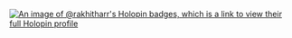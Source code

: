 [![An image of @rakhitharr's Holopin badges, which is a link to view their full Holopin profile](https://holopin.me/rakhitharr)](https://holopin.io/@rakhitharr)

<!--
**RakhithaRR/RakhithaRR** is a ✨ _special_ ✨ repository because its `README.md` (this file) appears on your GitHub profile.

Here are some ideas to get you started:

- 🔭 I’m currently working on ...
- 🌱 I’m currently learning ...
- 👯 I’m looking to collaborate on ...
- 🤔 I’m looking for help with ...
- 💬 Ask me about ...
- 📫 How to reach me: ...
- 😄 Pronouns: ...
- ⚡ Fun fact: ...
-->
